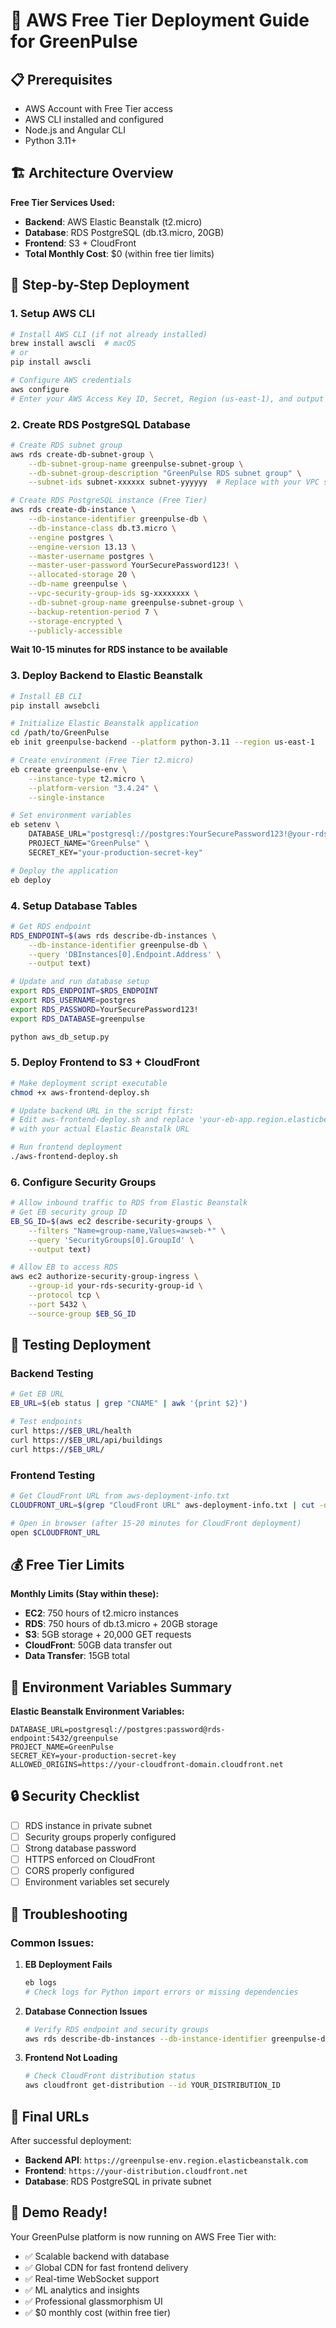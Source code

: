 # 🚀 AWS Free Tier Deployment Guide for GreenPulse

## 📋 Prerequisites

- AWS Account with Free Tier access
- AWS CLI installed and configured
- Node.js and Angular CLI
- Python 3.11+

## 🏗️ Architecture Overview

**Free Tier Services Used:**
- **Backend**: AWS Elastic Beanstalk (t2.micro)
- **Database**: RDS PostgreSQL (db.t3.micro, 20GB)
- **Frontend**: S3 + CloudFront
- **Total Monthly Cost**: $0 (within free tier limits)

## 🎯 Step-by-Step Deployment

### **1. Setup AWS CLI**

```bash
# Install AWS CLI (if not already installed)
brew install awscli  # macOS
# or
pip install awscli

# Configure AWS credentials
aws configure
# Enter your AWS Access Key ID, Secret, Region (us-east-1), and output format (json)
```

### **2. Create RDS PostgreSQL Database**

```bash
# Create RDS subnet group
aws rds create-db-subnet-group \
    --db-subnet-group-name greenpulse-subnet-group \
    --db-subnet-group-description "GreenPulse RDS subnet group" \
    --subnet-ids subnet-xxxxxx subnet-yyyyyy  # Replace with your VPC subnet IDs

# Create RDS PostgreSQL instance (Free Tier)
aws rds create-db-instance \
    --db-instance-identifier greenpulse-db \
    --db-instance-class db.t3.micro \
    --engine postgres \
    --engine-version 13.13 \
    --master-username postgres \
    --master-user-password YourSecurePassword123! \
    --allocated-storage 20 \
    --db-name greenpulse \
    --vpc-security-group-ids sg-xxxxxxxx \
    --db-subnet-group-name greenpulse-subnet-group \
    --backup-retention-period 7 \
    --storage-encrypted \
    --publicly-accessible
```

**Wait 10-15 minutes for RDS instance to be available**

### **3. Deploy Backend to Elastic Beanstalk**

```bash
# Install EB CLI
pip install awsebcli

# Initialize Elastic Beanstalk application
cd /path/to/GreenPulse
eb init greenpulse-backend --platform python-3.11 --region us-east-1

# Create environment (Free Tier t2.micro)
eb create greenpulse-env \
    --instance-type t2.micro \
    --platform-version "3.4.24" \
    --single-instance

# Set environment variables
eb setenv \
    DATABASE_URL="postgresql://postgres:YourSecurePassword123!@your-rds-endpoint.amazonaws.com:5432/greenpulse" \
    PROJECT_NAME="GreenPulse" \
    SECRET_KEY="your-production-secret-key"

# Deploy the application
eb deploy
```

### **4. Setup Database Tables**

```bash
# Get RDS endpoint
RDS_ENDPOINT=$(aws rds describe-db-instances \
    --db-instance-identifier greenpulse-db \
    --query 'DBInstances[0].Endpoint.Address' \
    --output text)

# Update and run database setup
export RDS_ENDPOINT=$RDS_ENDPOINT
export RDS_USERNAME=postgres
export RDS_PASSWORD=YourSecurePassword123!
export RDS_DATABASE=greenpulse

python aws_db_setup.py
```

### **5. Deploy Frontend to S3 + CloudFront**

```bash
# Make deployment script executable
chmod +x aws-frontend-deploy.sh

# Update backend URL in the script first:
# Edit aws-frontend-deploy.sh and replace 'your-eb-app.region.elasticbeanstalk.com' 
# with your actual Elastic Beanstalk URL

# Run frontend deployment
./aws-frontend-deploy.sh
```

### **6. Configure Security Groups**

```bash
# Allow inbound traffic to RDS from Elastic Beanstalk
# Get EB security group ID
EB_SG_ID=$(aws ec2 describe-security-groups \
    --filters "Name=group-name,Values=awseb-*" \
    --query 'SecurityGroups[0].GroupId' \
    --output text)

# Allow EB to access RDS
aws ec2 authorize-security-group-ingress \
    --group-id your-rds-security-group-id \
    --protocol tcp \
    --port 5432 \
    --source-group $EB_SG_ID
```

## 🧪 Testing Deployment

### **Backend Testing**
```bash
# Get EB URL
EB_URL=$(eb status | grep "CNAME" | awk '{print $2}')

# Test endpoints
curl https://$EB_URL/health
curl https://$EB_URL/api/buildings
curl https://$EB_URL/
```

### **Frontend Testing**
```bash
# Get CloudFront URL from aws-deployment-info.txt
CLOUDFRONT_URL=$(grep "CloudFront URL" aws-deployment-info.txt | cut -d' ' -f3)

# Open in browser (after 15-20 minutes for CloudFront deployment)
open $CLOUDFRONT_URL
```

## 💰 Free Tier Limits

**Monthly Limits (Stay within these):**
- **EC2**: 750 hours of t2.micro instances
- **RDS**: 750 hours of db.t3.micro + 20GB storage
- **S3**: 5GB storage + 20,000 GET requests
- **CloudFront**: 50GB data transfer out
- **Data Transfer**: 15GB total

## 🔧 Environment Variables Summary

**Elastic Beanstalk Environment Variables:**
```
DATABASE_URL=postgresql://postgres:password@rds-endpoint:5432/greenpulse
PROJECT_NAME=GreenPulse
SECRET_KEY=your-production-secret-key
ALLOWED_ORIGINS=https://your-cloudfront-domain.cloudfront.net
```

## 🔒 Security Checklist

- [ ] RDS instance in private subnet
- [ ] Security groups properly configured
- [ ] Strong database password
- [ ] HTTPS enforced on CloudFront
- [ ] CORS properly configured
- [ ] Environment variables set securely

## 🚨 Troubleshooting

### **Common Issues:**

1. **EB Deployment Fails**
   ```bash
   eb logs
   # Check logs for Python import errors or missing dependencies
   ```

2. **Database Connection Issues**
   ```bash
   # Verify RDS endpoint and security groups
   aws rds describe-db-instances --db-instance-identifier greenpulse-db
   ```

3. **Frontend Not Loading**
   ```bash
   # Check CloudFront distribution status
   aws cloudfront get-distribution --id YOUR_DISTRIBUTION_ID
   ```

## 🎉 Final URLs

After successful deployment:
- **Backend API**: `https://greenpulse-env.region.elasticbeanstalk.com`
- **Frontend**: `https://your-distribution.cloudfront.net`
- **Database**: RDS PostgreSQL in private subnet

## 📱 Demo Ready!

Your GreenPulse platform is now running on AWS Free Tier with:
- ✅ Scalable backend with database
- ✅ Global CDN for fast frontend delivery
- ✅ Real-time WebSocket support
- ✅ ML analytics and insights
- ✅ Professional glassmorphism UI
- ✅ $0 monthly cost (within free tier)